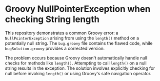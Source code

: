 # Groovy NullPointerException when checking String length
This repository demonstrates a common Groovy error: a `NullPointerException` arising from using the `length()` method on a potentially null string.  The `bug.groovy` file contains the flawed code, while `bugSolution.groovy` provides a corrected version.

The problem occurs because Groovy doesn't automatically handle null checks for methods like `length()`.  Attempting to call `length()` on a null string results in the exception.  The solution involves explicitly checking for null before invoking `length()` or using Groovy's safe navigation operator.
